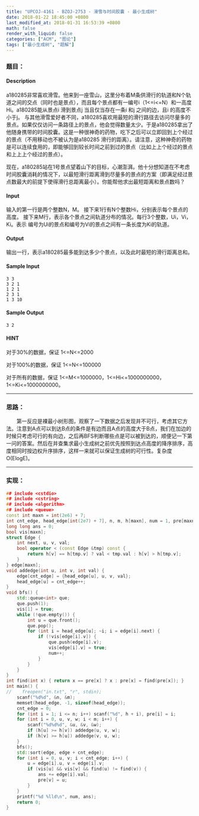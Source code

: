 ```yaml
---
title: "UPCOJ-4161 - BZOJ-2753 - 滑雪与时间胶囊 - 最小生成树"
date: 2018-01-22 18:45:00 +0800
last_modified_at: 2018-01-31 16:53:39 +0800
math: false
render_with_liquid: false
categories: ["ACM", "图论"]
tags: ["最小生成树", "题解"]
---
```


### 题目：

#### Description
a180285非常喜欢滑雪。他来到一座雪山，这里分布着M条供滑行的轨道和N个轨道之间的交点（同时也是景点），而且每个景点都有一编号i（1<=i<=N）和一高度Hi。a180285能从景点i 滑到景点j 当且仅当存在一条i 和j 之间的边，且i 的高度不小于j。 与其他滑雪爱好者不同，a180285喜欢用最短的滑行路径去访问尽量多的景点。如果仅仅访问一条路径上的景点，他会觉得数量太少。于是a180285拿出了他随身携带的时间胶囊。这是一种很神奇的药物，吃下之后可以立即回到上个经过的景点（不用移动也不被认为是a180285 滑行的距离）。请注意，这种神奇的药物是可以连续食用的，即能够回到较长时间之前到过的景点（比如上上个经过的景点和上上上个经过的景点）。 

现在，a180285站在1号景点望着山下的目标，心潮澎湃。他十分想知道在不考虑时间胶囊消耗的情况下，以最短滑行距离滑到尽量多的景点的方案（即满足经过景点数最大的前提下使得滑行总距离最小）。你能帮他求出最短距离和景点数吗？
#### Input
输入的第一行是两个整数N，M。
接下来1行有N个整数Hi，分别表示每个景点的高度。
接下来M行，表示各个景点之间轨道分布的情况。每行3个整数，Ui，Vi，Ki。表示
编号为Ui的景点和编号为Vi的景点之间有一条长度为Ki的轨道。
#### Output
 
输出一行，表示a180285最多能到达多少个景点，以及此时最短的滑行距离总和。 
#### Sample Input
```
3 3 
3 2 1 
1 2 1 
2 3 1 
1 3 10 
```
#### Sample Output
```
3 2 
```
#### HINT

对于30%的数据，保证 1<=N<=2000 

对于100%的数据，保证 1<=N<=100000 

对于所有的数据，保证 1<=M<=1000000，1<=Hi<=1000000000，1<=Ki<=1000000000。

---
### 思路：

&emsp;&emsp;第一反应是裸最小树形图，观察了一下数据之后发现并不可行，考虑其它方法。注意到A点可以到达B点的条件是有边而且A点的高度大于B点，我们在加边的时候只考虑可行的有向边，之后再BFS判断哪些点是可以被到达的，顺便记一下第一问的答案。然后在并查集求最小生成树之前优先按照到达点高度的降序排序，高度相同时按边权升序排序，这样一来就可以保证生成树的可行性。复杂度O(ElogE)。

---
### 实现：

```cpp
## include <cstdio>
## include <cstring>
## include <algorithm>
## include <queue>
const int maxn = int(2e6) + 7;
int cnt_edge, head_edge[int(2e7) + 7], n, m, h[maxn], num = 1, pre[maxn];
long long ans = 0;
bool vis[maxn];
struct Edge {
    int next, u, v, val;
    bool operator < (const Edge &tmp) const {
        return h[v] == h[tmp.v] ? val < tmp.val : h[v] > h[tmp.v];
    }
} edge[maxn];
void addedge(int u, int v, int val) {
    edge[cnt_edge] = {head_edge[u], u, v, val};
    head_edge[u] = cnt_edge++;
}
void bfs() {
    std::queue<int> que;
    que.push(1);
    vis[1] = true;
    while (!que.empty()) {
        int u = que.front();
        que.pop();
        for (int i = head_edge[u]; ~i; i = edge[i].next) {
            if (!vis[edge[i].v]) {
                que.push(edge[i].v);
                vis[edge[i].v] = true;
                num++;
            }
        }
    }
}
int find(int x) { return x == pre[x] ? x : pre[x] = find(pre[x]); }
int main() {
//    freopen("in.txt", "r", stdin);
    scanf("%d%d", &n, &m);
    memset(head_edge, -1, sizeof(head_edge));
    cnt_edge = 0;
    for (int i = 1; i <= n; i++) scanf("%d", h + i), pre[i] = i;
    for (int i = 0, u, v, w; i < m; i++) {
        scanf("%d%d%d", &u, &v, &w);
        if (h[u] >= h[v]) addedge(u, v, w);
        if (h[v] >= h[u]) addedge(v, u, w);
    }
    bfs();
    std::sort(edge, edge + cnt_edge);
    for (int i = 0, u, v; i < cnt_edge; i++) {
        u = edge[i].u, v = edge[i].v;
        if (vis[u] && vis[v] && find(u) != find(v)) {
            ans += edge[i].val;
            pre[v] = u;
        }
    }
    printf("%d %lld\n", num, ans);
    return 0;
}
```